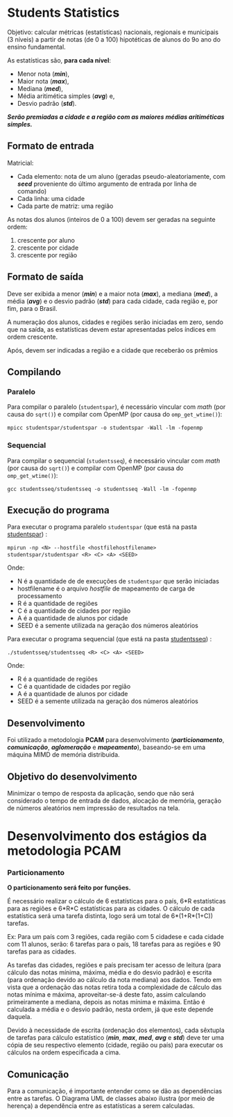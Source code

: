 # Students Statistics

Objetivo: calcular métricas (estatísticas) nacionais, regionais e
municipais (3 níveis) a partir de notas (de 0 a 100) hipotéticas de
alunos do 9o ano do ensino fundamental.

As estatísticas são, **para cada nível**:

- Menor nota (***min***),
- Maior nota (***max***),
- Mediana (***med***),
- Média aritimética simples (***avg***) e,
- Desvio padrão (***std***).

***Serão premiadas a cidade e a região com as maiores médias aritiméticas simples.***

## Formato de entrada

Matricial:

- Cada elemento: nota de um aluno (geradas pseudo-aleatoriamente, com ***seed*** proveniente do último argumento de entrada por linha de comando)
- Cada linha: uma cidade
- Cada parte de matriz: uma região

As notas dos alunos (inteiros de 0 a 100) devem ser geradas na seguinte ordem:

1. crescente por aluno
1. crescente por cidade
1. crescente por região

## Formato de saída

Deve ser exibida a menor (***min***) e a maior nota (***max***), a mediana (***med***), a média (***avg***) e o desvio padrão (***std***) para cada cidade, cada região e, por fim, para o Brasil.

A numeração dos alunos, cidades e regiões serão iniciadas em zero, sendo que na saída, as estatísticas devem estar apresentadas pelos índices em ordem crescente.

Após, devem ser indicadas a região e a cidade que receberão os prêmios

## Compilando

### Paralelo

Para compilar o paralelo (`studentspar`), é necessário vincular com *math* (por causa do `sqrt()`) e compilar com OpenMP (por causa do `omp_get_wtime()`):

```
mpicc studentspar/studentspar -o studentspar -Wall -lm -fopenmp
``` 

### Sequencial

Para compilar o sequencial (`studentsseq`), é necessário vincular com *math* (por causa do `sqrt()`) e compilar com OpenMP (por causa do `omp_get_wtime()`):

```
gcc studentsseq/studentsseq -o studentsseq -Wall -lm -fopenmp
``` 

## Execução do programa

Para executar o programa paralelo `studentspar` (que está na pasta [studentspar](./studentspar)) :

```
mpirun -np <N> --hostfile <hostfilehostfilename> studentspar/studentspar <R> <C> <A> <SEED>
```

Onde:

- N é a quantidade de de execuções de `studentspar` que serão iniciadas
- hostfilename é o arquivo *hostfile* de mapeamento de carga de processamento
- R é a quantidade de regiões
- C é a quantidade de cidades por região
- A é a quantidade de alunos por cidade
- SEED é a semente utilizada na geração dos números aleatórios

Para executar o programa sequencial (que está na pasta [studentsseq](./studentsseq)) :

```
./studentsseq/studentsseq <R> <C> <A> <SEED>
```

Onde:

- R é a quantidade de regiões
- C é a quantidade de cidades por região
- A é a quantidade de alunos por cidade
- SEED é a semente utilizada na geração dos números aleatórios

## Desenvolvimento

Foi utilizado a metodologia **PCAM** para desenvolvimento (***particionamento***, ***comunicação***, ***aglomeração*** e ***mapeamento***), baseando-se em uma máquina MIMD de memória distribuida.

## Objetivo do desenvolvimento

Minimizar o tempo de resposta da aplicação, sendo que não será considerado o tempo de entrada de dados, alocação de memória, geração de números aleatórios nem impressão de resultados na tela. 

# Desenvolvimento dos estágios da metodologia PCAM

### Particionamento

**O particionamento será feito por funções.**

É necessário realizar o cálculo de 6 estatísticas para o país, 6\*R estatísticas para as regiões e 6\*R\*C estatísticas para as cidades. O cálculo de cada estatística será uma tarefa distinta, logo será um total de 6\*(1+R\*(1+C)) tarefas.

Ex: Para um país com 3 regiões, cada região com 5 cidadese e cada cidade com 11 alunos, serão: 6 tarefas para o país, 18 tarefas para as regiões e 90 tarefas para as cidades.

As tarefas das cidades, regiões e país precisam ter acesso de leitura (para cálculo das notas mínima, máxima, média e do desvio padrão) e escrita (para ordenação devido ao cálculo da nota mediana) aos dados. Tendo em vista que a ordenação das notas retira toda a complexidade de cálculo das notas mínima e máxima, aproveitar-se-á deste fato, assim calculando primeiramente a mediana, depois as notas mínima e máxima. Então é calculada a média e o desvio padrão, nesta ordem, já que este depende daquela.

Devido à necessidade de escrita (ordenação dos elementos), cada sêxtupla de tarefas para cálculo estatístico (***min***, ***max***, ***med***, ***avg*** e ***std***) deve ter uma cópia de seu respectivo elemento (cidade, região ou país) para executar os cálculos na ordem especificada a cima.


## Comunicação

Para a comunicação, é importante entender como se dão as dependências entre as tarefas. O Diagrama UML de classes abaixo ilustra (por meio de herença) a dependência entre as estatísticas a serem calculadas.

[comment]:![](.README_images/tasks_dependencies.png)
